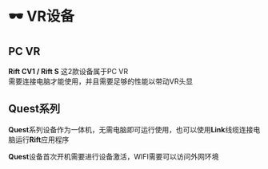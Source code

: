 # 🕶️ VR设备

## PC VR

&#x20;**Rift CV1 / Rift S** 这2款设备属于PC VR\
需要连接电脑才能使用，并且需要足够的性能以带动VR头显

## Quest系列

**Quest**系列设备作为一体机，无需电脑即可运行使用，也可以使用**Link**线缆连接电脑运行**Rift**应用程序

**Quest**设备首次开机需要进行设备激活，WIFI需要可以访问外网环境
